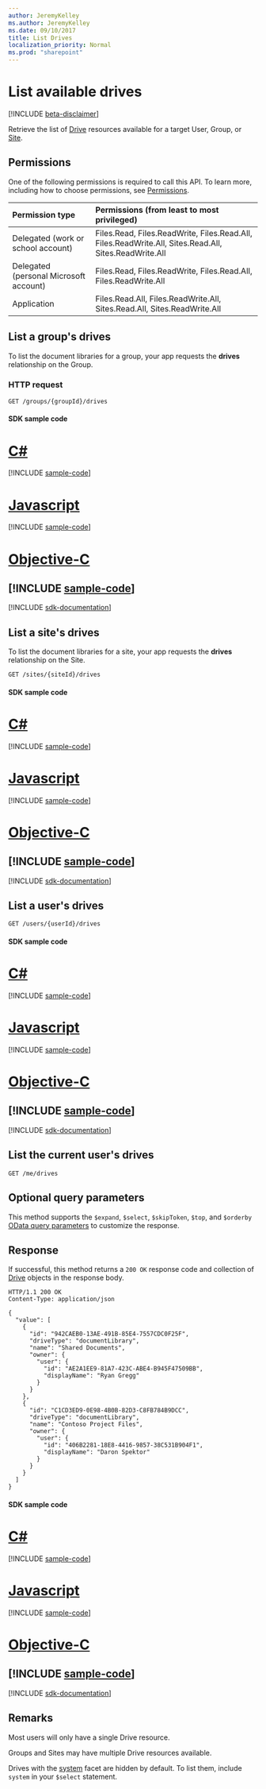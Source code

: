 ```yaml
---
author: JeremyKelley
ms.author: JeremyKelley
ms.date: 09/10/2017
title: List Drives
localization_priority: Normal
ms.prod: "sharepoint"
---
```

# List available drives

[!INCLUDE [beta-disclaimer](../../includes/beta-disclaimer.md)]

Retrieve the list of [Drive](../resources/drive.md) resources available for a target User, Group, or [Site](../resources/site.md).

## Permissions

One of the following permissions is required to call this API. To learn more, including how to choose permissions, see [Permissions](/graph/permissions-reference).

|Permission type      | Permissions (from least to most privileged)              |
|:--------------------|:---------------------------------------------------------|
|Delegated (work or school account) | Files.Read, Files.ReadWrite, Files.Read.All, Files.ReadWrite.All, Sites.Read.All, Sites.ReadWrite.All    |
|Delegated (personal Microsoft account) | Files.Read, Files.ReadWrite, Files.Read.All, Files.ReadWrite.All    |
|Application | Files.Read.All, Files.ReadWrite.All, Sites.Read.All, Sites.ReadWrite.All |

## List a group's drives

To list the document libraries for a group, your app requests the **drives** relationship on the Group.

### HTTP request

<!-- {"blockType": "request", "name": "group-list-drives", "scopes": "groups.read.all" } -->

```http
GET /groups/{groupId}/drives
```
#### SDK sample code
# [C#](#tab/cs)
[!INCLUDE [sample-code](../includes/group-list-drives-Cs-snippets.md)]

# [Javascript](#tab/javascript)
[!INCLUDE [sample-code](../includes/group-list-drives-Javascript-snippets.md)]

# [Objective-C](#tab/objective-c)
[!INCLUDE [sample-code](../includes/group-list-drives-Objective-C-snippets.md)]
---

[!INCLUDE [sdk-documentation](../includes/snippets_sdk_documentation_link.md)]

## List a site's drives

To list the document libraries for a site, your app requests the **drives** relationship on the Site.

<!-- {"blockType": "request", "name": "site-list-drives", "scopes": "sites.read.all" } -->

```http
GET /sites/{siteId}/drives
```
#### SDK sample code
# [C#](#tab/cs)
[!INCLUDE [sample-code](../includes/site-list-drives-Cs-snippets.md)]

# [Javascript](#tab/javascript)
[!INCLUDE [sample-code](../includes/site-list-drives-Javascript-snippets.md)]

# [Objective-C](#tab/objective-c)
[!INCLUDE [sample-code](../includes/site-list-drives-Objective-C-snippets.md)]
---

[!INCLUDE [sdk-documentation](../includes/snippets_sdk_documentation_link.md)]

## List a user's drives

<!-- {"blockType": "request", "name": "user-list-drives", "scopes": "files.read.all" } -->

```http
GET /users/{userId}/drives
```
#### SDK sample code
# [C#](#tab/cs)
[!INCLUDE [sample-code](../includes/user-list-drives-Cs-snippets.md)]

# [Javascript](#tab/javascript)
[!INCLUDE [sample-code](../includes/user-list-drives-Javascript-snippets.md)]

# [Objective-C](#tab/objective-c)
[!INCLUDE [sample-code](../includes/user-list-drives-Objective-C-snippets.md)]
---

[!INCLUDE [sdk-documentation](../includes/snippets_sdk_documentation_link.md)]

## List the current user's drives

<!-- {"blockType": "request", "name": "enum-drives", "scopes": "files.read" } -->

```http
GET /me/drives
```

## Optional query parameters

This method supports the `$expand`, `$select`, `$skipToken`, `$top`, and `$orderby` [OData query parameters](/graph/query-parameters) to customize the response.

## Response

If successful, this method returns a `200 OK` response code and collection of [Drive](../resources/drive.md) objects in the response body.

<!-- { "blockType": "response", 
       "@odata.type": "Collection(microsoft.graph.drive)",
       "name": ["group-list-drives", "site-list-drives", "user-list-drives", "enum-drives"],
       "truncated": true } -->

```http
HTTP/1.1 200 OK
Content-Type: application/json

{
  "value": [
    {
      "id": "942CAEB0-13AE-491B-85E4-7557CDC0F25F",
      "driveType": "documentLibrary",
      "name": "Shared Documents",
      "owner": {
        "user": {
          "id": "AE2A1EE9-81A7-423C-ABE4-B945F47509BB",
          "displayName": "Ryan Gregg"
        }
      }
    },
    {
      "id": "C1CD3ED9-0E98-4B0B-82D3-C8FB784B9DCC",
      "driveType": "documentLibrary",
      "name": "Contoso Project Files",
      "owner": {
        "user": {
          "id": "406B2281-18E8-4416-9857-38C531B904F1",
          "displayName": "Daron Spektor"
        }
      }
    }
  ]
}
```
#### SDK sample code
# [C#](#tab/cs)
[!INCLUDE [sample-code](../includes/enum-drives-Cs-snippets.md)]

# [Javascript](#tab/javascript)
[!INCLUDE [sample-code](../includes/enum-drives-Javascript-snippets.md)]

# [Objective-C](#tab/objective-c)
[!INCLUDE [sample-code](../includes/enum-drives-Objective-C-snippets.md)]
---

[!INCLUDE [sdk-documentation](../includes/snippets_sdk_documentation_link.md)]

## Remarks

Most users will only have a single Drive resource.

Groups and Sites may have multiple Drive resources available.

Drives with the [system][] facet are hidden by default.
To list them, include `system` in your `$select` statement.

[system]: ../resources/systemfacet.md

<!--
{
  "type": "#page.annotation",
  "description": "List the available drives for a user, group, or site.",
  "keywords": "drive,onedrive.drive,list drives",
  "section": "documentation",
  "tocPath": "Drives/List drives",
  "suppressions": [
    "Error: /api-reference/beta/api/drive-list.md:\r\n      BookmarkMissing: '[#tab/objective-c](Objective-C)'. Did you mean: #objective-c (score: 4)",
    "Error: /api-reference/beta/api/drive-list.md:\r\n      BookmarkMissing: '[#tab/cs](C#)'. Did you mean: #c (score: 5)",
    "Error: /api-reference/beta/api/drive-list.md:\r\n      BookmarkMissing: '[#tab/javascript](Javascript)'. Did you mean: #javascript (score: 4)",
    "Error: /api-reference/beta/api/drive-list.md:\r\n      BookmarkMissing: '[#tab/cs](C#)'. Did you mean: #c (score: 5)",
    "Error: /api-reference/beta/api/drive-list.md:\r\n      BookmarkMissing: '[#tab/javascript](Javascript)'. Did you mean: #javascript (score: 4)",
    "Error: /api-reference/beta/api/drive-list.md:\r\n      BookmarkMissing: '[#tab/cs](C#)'. Did you mean: #c (score: 5)",
    "Error: /api-reference/beta/api/drive-list.md:\r\n      BookmarkMissing: '[#tab/javascript](Javascript)'. Did you mean: #javascript (score: 4)",
    "Error: /api-reference/beta/api/drive-list.md:\r\n      BookmarkMissing: '[#tab/cs](C#)'. Did you mean: #c (score: 5)",
    "Error: /api-reference/beta/api/drive-list.md:\r\n      BookmarkMissing: '[#tab/javascript](Javascript)'. Did you mean: #javascript (score: 4)"
  ]
}
-->
